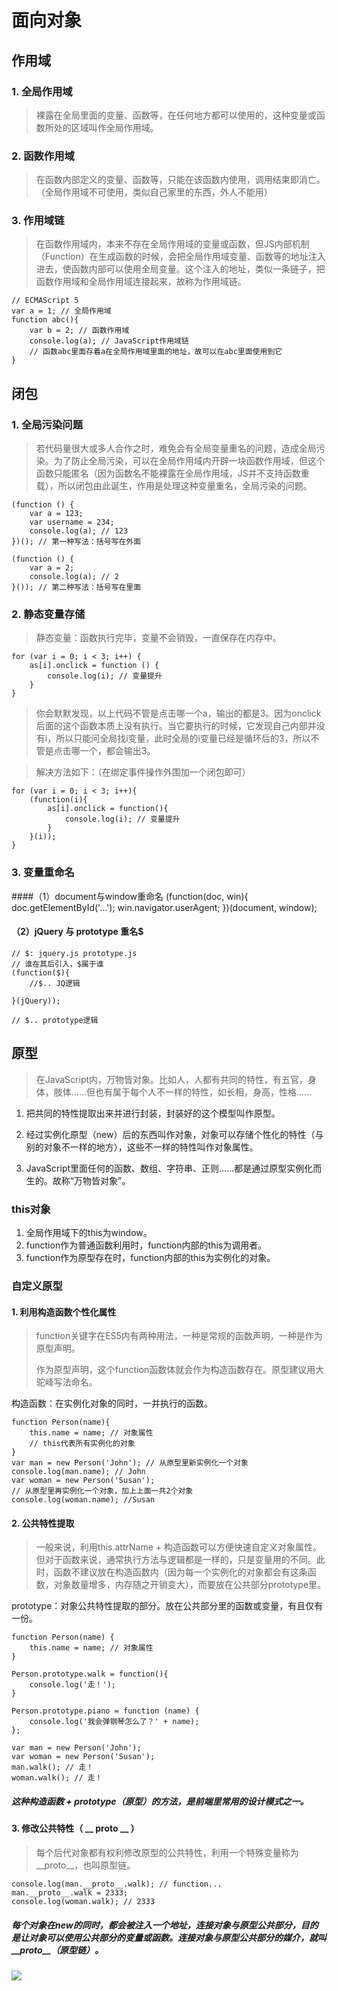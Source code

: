 # 面向对象

## 作用域

### 1. 全局作用域
> 裸露在全局里面的变量、函数等，在任何地方都可以使用的，这种变量或函数所处的区域叫作全局作用域。

### 2. 函数作用域
> 在函数内部定义的变量、函数等，只能在该函数内使用，调用结束即消亡。（全局作用域不可使用，类似自己家里的东西，外人不能用）

### 3. 作用域链
> 在函数作用域内，本来不存在全局作用域的变量或函数，但JS内部机制（Function）在生成函数的时候，会把全局作用域变量、函数等的地址注入进去，使函数内部可以使用全局变量。这个注入的地址，类似一条链子，把函数作用域和全局作用域连接起来，故称为作用域链。

	// ECMAScript 5
	var a = 1; // 全局作用域
	function abc(){ 
	    var b = 2; // 函数作用域
	    console.log(a); // JavaScript作用域链
	    // 函数abc里面存着a在全局作用域里面的地址，故可以在abc里面使用到它
	}

## 闭包

### 1. 全局污染问题
> 若代码量很大或多人合作之时，难免会有全局变量重名的问题，造成全局污染。为了防止全局污染，可以在全局作用域内开辟一块函数作用域，但这个函数只能匿名（因为函数名不能裸露在全局作用域，JS并不支持函数重载），所以闭包由此诞生，作用是处理这种变量重名，全局污染的问题。
	
	(function () {
		var a = 123;
		var username = 234;
		console.log(a); // 123
	})(); // 第一种写法：括号写在外面
	
	(function () {
		var a = 2;
		console.log(a); // 2
	}()); // 第二种写法：括号写在里面

### 2. 静态变量存储
> 静态变量：函数执行完毕，变量不会销毁，一直保存在内存中。

	for (var i = 0; i < 3; i++) {
		as[i].onclick = function () {
		    console.log(i); // 变量提升
		}
	}

> 你会默默发现，以上代码不管是点击哪一个a，输出的都是3。因为onclick后面的这个函数本质上没有执行。当它要执行的时候，它发现自己内部并没有i，所以只能问全局找i变量，此时全局的i变量已经是循环后的3，所以不管是点击哪一个，都会输出3。

> 解决方法如下：（在绑定事件操作外围加一个闭包即可）

    for (var i = 0; i < 3; i++){
        (function(i){
            as[i].onclick = function(){
                console.log(i); // 变量提升
            }
        }(i));
    }

### 3. 变量重命名

####（1）document与window重命名
	(function(doc, win){
		doc.getElementById('...');
		win.navigator.userAgent;
	})(document, window);

#### （2）jQuery 与 prototype 重名$
	// $: jquery.js prototype.js 
	// 谁在其后引入，$属于谁
	(function($){
	    //$.. JQ逻辑
	
	}(jQuery));
	
	// $.. prototype逻辑

## 原型
> 在JavaScript内，万物皆对象。比如人，人都有共同的特性，有五官，身体，肢体......但也有属于每个人不一样的特性，如长相，身高，性格......

1.  把共同的特性提取出来并进行封装，封装好的这个模型叫作原型。

2. 经过实例化原型（new）后的东西叫作对象，对象可以存储个性化的特性（与别的对象不一样的地方），这些不一样的特性叫作对象属性。

3. JavaScript里面任何的函数、数组、字符串、正则......都是通过原型实例化而生的。故称“万物皆对象”。

### this对象
1. 全局作用域下的this为window。
2. function作为普通函数利用时，function内部的this为调用者。
3. function作为原型存在时，function内部的this为实例化的对象。

### 自定义原型

#### 1. 利用构造函数个性化属性
> function关键字在ES5内有两种用法，一种是常规的函数声明，一种是作为原型声明。
> 
> 作为原型声明，这个function函数体就会作为构造函数存在。原型建议用大驼峰写法命名。

构造函数：在实例化对象的同时，一并执行的函数。

	function Person(name){
	    this.name = name; // 对象属性
	    // this代表所有实例化的对象
	}
	var man = new Person('John'); // 从原型里新实例化一个对象
	console.log(man.name); // John
	var woman = new Person('Susan'); 
	// 从原型里再实例化一个对象，加上上面一共2个对象
	console.log(woman.name); //Susan

#### 2. 公共特性提取
> 一般来说，利用this.attrName + 构造函数可以方便快速自定义对象属性。但对于函数来说，通常执行方法与逻辑都是一样的，只是变量用的不同。此时，函数不建议放在构造函数内（因为每一个实例化的对象都会有这条函数，对象数量增多，内存随之开销变大），而要放在公共部分prototype里。

prototype：对象公共特性提取的部分。放在公共部分里的函数或变量，有且仅有一份。

	function Person(name) {
	    this.name = name; // 对象属性
	}
	
	Person.prototype.walk = function(){
	    console.log('走！');
	}
	
	Person.prototype.piano = function (name) {
	    console.log('我会弹钢琴怎么了？' + name);
	};
	
	var man = new Person('John');
	var woman = new Person('Susan');
	man.walk(); // 走！
	woman.walk(); // 走！

##### 这种构造函数 + prototype（原型）的方法，是前端里常用的设计模式之一。

#### 3. 修改公共特性（ __ proto __ ）
> 每个后代对象都有权利修改原型的公共特性，利用一个特殊变量称为__proto__，也叫原型链。

	console.log(man.__proto__.walk); // function...
	man.__proto__.walk = 2333;
	console.log(woman.walk); // 2333

##### 每个对象在new的同时，都会被注入一个地址，连接对象与原型公共部分，目的是让对象可以使用公共部分的变量或函数。连接对象与原型公共部分的媒介，就叫__proto__（原型链）。
![](https://i.imgur.com/nyGnE1o.png)
